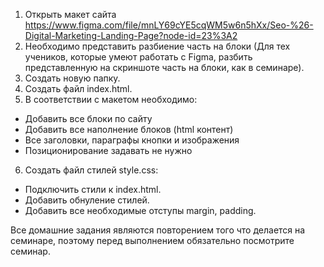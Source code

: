 
1.  Открыть макет сайта https://www.figma.com/file/mnLY69cYE5cqWM5w6n5hXx/Seo-%26-Digital-Marketing-Landing-Page?node-id=23%3A2
2.    Необходимо представить разбиение часть на блоки (Для тех учеников, которые умеют работать с Figma, разбить представленную на скриншоте часть на блоки, как в семинаре).
3.    Создать новую папку.
4.    Создать файл index.html.
5.    В соответствии с макетом необходимо:
*    Добавить все блоки по сайту
*    Добавить все наполнение блоков (html контент)
*    Все заголовки, параграфы кнопки и изображения 
*    Позиционирование задавать не нужно
6.    Создать файл стилей style.css: 
*    Подключить стили к index.html. 
*    Добавить обнуление стилей. 
*    Добавить все необходимые отступы margin, padding.

Все домашние задания являются повторением того что делается на семинаре, поэтому перед выполнением обязательно посмотрите семинар.



